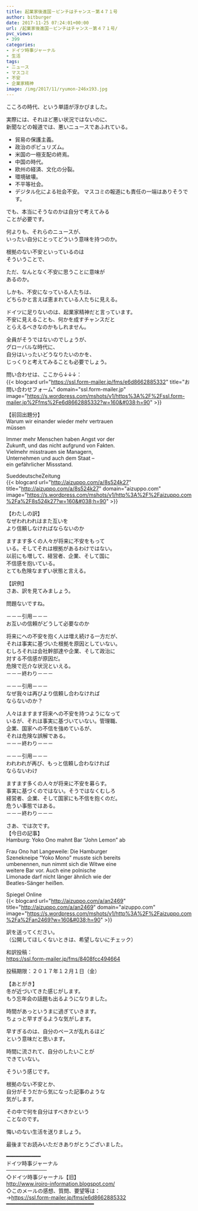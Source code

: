 ```yaml
---
title: 起業家後進国－ピンチはチャンス－第４７１号
author: bitburger
date: 2017-11-25 07:24:01+00:00
url: /起業家後進国－ピンチはチャンス－第４７１号/
pvc_views:
- 399
categories:
- ドイツ時事ジャーナル
- 生活
tags:
- ニュース
- マスコミ
- 不安
- 企業家精神
image: /img/2017/11/ryumon-246x193.jpg
---
```

こころの時代、という単語が浮かびました。  
  
実際には、それほど悪い状況ではないのに、  
新聞などの報道では、悪いニュースであふれている。  
  


  * 貿易の保護主義。
  * 政治のポピュリズム。
  * 米国の一極支配の終焉。
  * 中国の時代。
  * 欧州の経済、文化の分裂。
  * 環境破壊。
  * 不平等社会。
  * デジタル化による社会不安。 マスコミの報道にも責任の一端はありそうです。

  
でも、本当にそうなのかは自分で考えてみる  
ことが必要です。 

何よりも、それらのニュースが、  
いったい自分にとってどういう意味を持つのか。  
  
根拠のない不安といっているのは  
そういうことで、  
  
ただ、なんとなく不安に思うことに意味が  
あるのか。  
  
しかも、不安になっている人たちは、  
どちらかと言えば恵まれている人たちに見える。  
  
ドイツに足りないのは、起業家精神だと言っています。  
不安に見えることも、何かを成すチャンスだと  
とらえるべきなのかもしれません。  
  
全員がそうではないのでしょうが、  
グローバルな時代に、  
自分はいったいどうなりたいのかを、  
じっくりと考えてみることも必要でしょう。

問い合わせは、ここから↓↓↓：  
{{< blogcard url="https://ssl.form-mailer.jp/fms/e6d8662885332" title="&#12362;&#21839;&#12356;&#21512;&#12431;&#12379;&#12501;&#12457;&#12540;&#12512;" domain="ssl.form-mailer.jp" image="https://s.wordpress.com/mshots/v1/https%3A%2F%2Fssl.form-mailer.jp%2Ffms%2Fe6d8662885332?w=160&#038;h=90" >}} 

【前回出題分】  
Warum wir einander wieder mehr vertrauen  
müssen  
  
Immer mehr Menschen haben Angst vor der  
Zukunft, und das nicht aufgrund von Fakten.  
Vielmehr misstrauen sie Managern,  
Unternehmen und auch dem Staat &#8211;  
ein gefährlicher Missstand.  
  
SueddeutscheZeitung  
{{< blogcard url="http://aizuppo.com/a/8s524k27" title="http://aizuppo.com/a/8s524k27" domain="aizuppo.com" image="https://s.wordpress.com/mshots/v1/http%3A%2F%2Faizuppo.com%2Fa%2F8s524k27?w=160&#038;h=90" >}} 

【わたしの訳】  
なぜわれわれはまた互いを  
より信頼しなければならないのか  
  
ますます多くの人々が将来に不安をもって  
いる。そしてそれは根拠があるわけではない。  
以前にも増して、経営者、企業、そして国に  
不信感を抱いている。  
とても危険なまずい状態と言える。

【訳例】  
さあ、訳を見てみましょう。  
  
問題ないですね。 

－－－引用－－－  
お互いの信頼がどうして必要なのか  
  
将来にへの不安を抱く人は増え続ける一方だが、  
それは事実に基づいた根拠を原因としていない。  
むしろそれは会社幹部達や企業、そして政治に  
対する不信感が原因だ。  
危険で厄介な状況といえる。  
－－－終わり－－－ 

－－－引用－－－  
なぜ我々は再びより信頼し合わなければ  
ならないのか？  
  
人々はますます将来への不安を持つようになって  
いるが、それは事実に基づいていない。管理職、  
企業、国家への不信を強めているが、  
それは危険な誤解である。  
－－－終わり－－－ 

－－－引用－－－  
われわれが再び、もっと信頼し合わなければ  
ならないわけ  
  
ますます多くの人々が将来に不安を募らす。  
事実に基づくのではない。そうではなくむしろ  
経営者、企業、そして国家にも不信を抱くのだ。  
危うい事態ではある。  
－－－終わり－－－

さあ、では次です。  
【今日の記事】  
Hamburg: Yoko Ono mahnt Bar &#8220;John Lemon&#8221; ab  
  
Frau Ono hat Langeweile: Die Hamburger  
Szenekneipe &#8220;Yoko Mono&#8221; musste sich bereits  
umbenennen, nun nimmt sich die Witwe eine  
weitere Bar vor. Auch eine polnische  
Limonade darf nicht länger ähnlich wie der  
Beatles-Sänger heißen.  
  
Spiegel Online  
{{< blogcard url="http://aizuppo.com/a/an2469" title="http://aizuppo.com/a/an2469" domain="aizuppo.com" image="https://s.wordpress.com/mshots/v1/http%3A%2F%2Faizuppo.com%2Fa%2Fan2469?w=160&#038;h=90" >}} 

訳を送ってください。  
（公開してほしくないときは、希望しないにチェック）  
  
和訳投稿：  
 <https://ssl.form-mailer.jp/fms/8408fcc494664>  
  
投稿期限：２０１７年１２月１日（金） 

【あとがき】  
冬が近づいてきた感じがします。  
もう忘年会の話題も出るようになりました。  
  
時間があっというまに過ぎていきます。  
ちょっと早すぎるような気がします。  
  
早すぎるのは、自分のペースが乱れるほど  
という意味だと思います。  
  
時間に流されて、自分のしたいことが  
できていない。  
  
そういう感じです。  
  
根拠のない不安とか、  
自分がそうだから気になった記事のような  
気がします。  
  
その中で何を自分はすべきかという  
ことなのです。  
  
悔いのない生活を送りましょう。  
  
最後までお読みいただきありがとうございました。 

━━━━━━━━━━━  
ドイツ時事ジャーナル  
───────────  
◇ドイツ時事ジャーナル【旧】  
<http://www.iroiro-information.blogspot.com/>  
◇このメールの感想、質問、要望等は：  
-><https://ssl.form-mailer.jp/fms/e6d8662885332>  
━━━━━━━━━━━━━━━━━━━━━━━━━━━━
